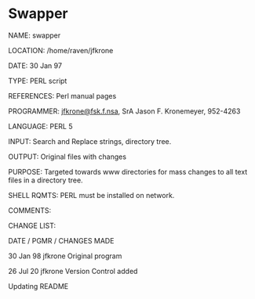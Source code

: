 # Swapper

NAME: swapper

LOCATION: /home/raven/jfkrone

DATE: 30 Jan 97

TYPE: PERL script

REFERENCES: Perl manual pages

PROGRAMMER: jfkrone@fsk.f.nsa, SrA Jason F. Kronemeyer, 952-4263

LANGUAGE: PERL 5

INPUT: Search and Replace strings, directory tree.

OUTPUT: Original files with changes

PURPOSE: Targeted towards www directories for mass changes to all text
         files in a directory tree.
         
SHELL RQMTS: PERL must be installed on network. 

COMMENTS:

CHANGE LIST:

DATE    /   PGMR    / CHANGES MADE

30 Jan 98  jfkrone   Original program

26 Jul 20  jfkrone   Version Control added


Updating README
